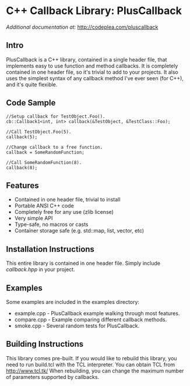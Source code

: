 # C++ Callback Library: PlusCallback

*Additional documentation at:*
http://codeplea.com/pluscallback

## Intro

PlusCallback is a C++ library, contained in a single header file, that
implements easy to use function and method callbacks. It is completely
contained in one header file, so it's trivial to add to your projects. It also
uses the simplest syntax of any callback method I've ever seen (for C++), and
it's quite flexible.

## Code Sample

    //Setup callback for TestObject.Foo().
    cb::Callback1<int, int> callback(&TestObject, &TestClass::Foo);

    //Call TestObject.Foo(5).
    callback(5);

    //Change callback to a free function.
    callback = SomeRandomFunction;

    //Call SomeRandomFunction(8).
    callback(8);


## Features

- Contained in one header file, trivial to install
- Portable ANSI C++ code
- Completely free for any use (zlib license)
- Very simple API
- Type-safe, no macros or casts
- Container storage safe (e.g. std::map, list, vector, etc)


## Installation Instructions
This entire library is contained in one header file.
Simply include *callback.hpp* in your project.

## Examples
Some examples are included in the examples directory:
- example.cpp - PlusCallback example walking through most features.
- compare.cpp - Example comparing different callback methods.
- smoke.cpp   - Several random tests for PlusCallback.

## Building Instructions
This library comes pre-built. If you would like to rebuild this
library, you need to run build.tcl with the TCL interpreter. You
can obtain TCL from http://www.tcl.tk/
When rebuilding, you can change the maximum number of parameters
supported by callbacks.
